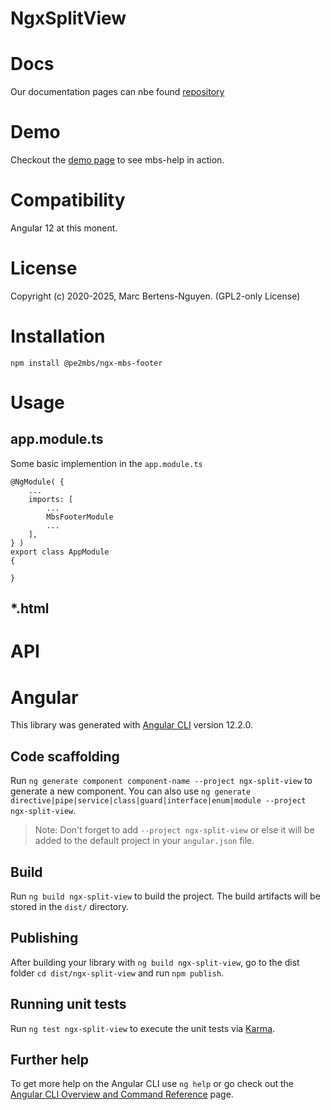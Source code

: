 # NgxSplitView


# Docs
Our documentation pages can nbe found [repository](https://github.com/pe2mbs/-pe2mbs-ngx-components) 

# Demo
Checkout the [demo page](https://github.com/pe2mbs/-pe2mbs-ngx-components) to see mbs-help in action.

# Compatibility
Angular 12 at this monent. 

# License
Copyright (c) 2020-2025, Marc Bertens-Nguyen. (GPL2-only License)


# Installation

    npm install @pe2mbs/ngx-mbs-footer

# Usage
## app.module.ts
Some basic implemention in the `app.module.ts`

    @NgModule( {
        ...
        imports: [
            ...
            MbsFooterModule
            ...
        ],
    } ) 
    export class AppModule 
    { 

    }

## *.html


# API







# Angular
This library was generated with [Angular CLI](https://github.com/angular/angular-cli) version 12.2.0.

## Code scaffolding

Run `ng generate component component-name --project ngx-split-view` to generate a new component. You can also use `ng generate directive|pipe|service|class|guard|interface|enum|module --project ngx-split-view`.
> Note: Don't forget to add `--project ngx-split-view` or else it will be added to the default project in your `angular.json` file. 

## Build

Run `ng build ngx-split-view` to build the project. The build artifacts will be stored in the `dist/` directory.

## Publishing

After building your library with `ng build ngx-split-view`, go to the dist folder `cd dist/ngx-split-view` and run `npm publish`.

## Running unit tests

Run `ng test ngx-split-view` to execute the unit tests via [Karma](https://karma-runner.github.io).

## Further help

To get more help on the Angular CLI use `ng help` or go check out the [Angular CLI Overview and Command Reference](https://angular.io/cli) page.
